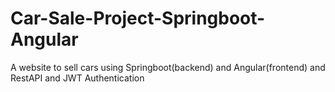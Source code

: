 # Car-Sale-Project-Springboot-Angular
 A website to sell cars using Springboot(backend) and Angular(frontend) and RestAPI and JWT Authentication
